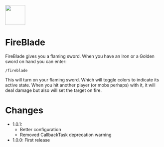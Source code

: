 <img src="https://raw.githubusercontent.com/alejandroliu/bad-plugins/master/Media/FireBlade-icon.png" style="width:64px;height:64px" width="64" height="64"/>

# FireBlade

FireBlade gives you a flaming sword. When you have an Iron or a Golden
sword on hand you can enter:

	/fireblade

This will turn on your flaming sword. Which will toggle colors to
indicate its active state. When you hit another player (or mobs
perhaps) with it, it will deal damage but also will set the target on
fire.

Changes
=======

* 1.0.1:
  * Better configuration
  * Removed CallbackTask deprecation warning
* 1.0.0: First release
